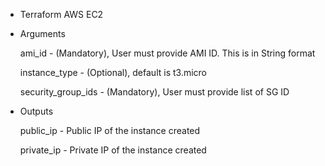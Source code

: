 * Terraform AWS EC2

* Arguments

  ami_id - (Mandatory), User must provide AMI ID. This is in String format

  instance_type - (Optional), default is t3.micro

  security_group_ids - (Mandatory), User must provide list of SG ID

* Outputs

  public_ip - Public IP of the instance created

  private_ip - Private IP of the instance created
